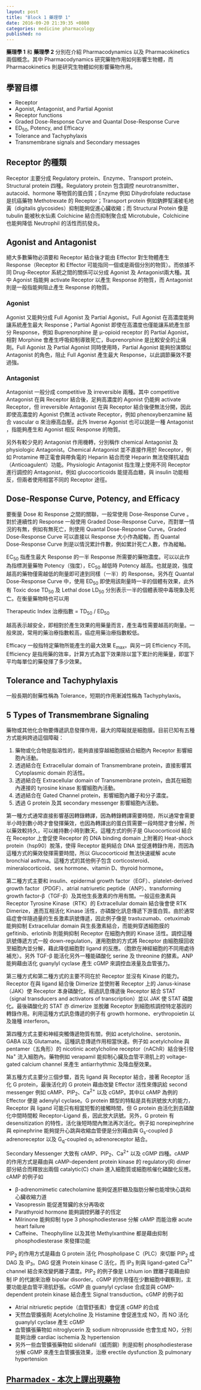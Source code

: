 ```yaml
---
layout: post
title: "Block 1 藥理學 1"
date: 2016-09-20 21:39:35 +0800
categories: medicine pharmacology
published: no
---
```

**藥理學 1** 和 **藥理學 2** 分別在介紹 Pharmacodynamics 以及 Pharmacokinetics 兩個概念。其中 Pharmacodynamics 研究藥物作用如何影響生物體，而 Pharmacokinetics 則是研究生物體如何影響藥物作用。

## 學習目標

 * Receptor
 * Agonist, Antagonist, and Partial Agonist
 * Receptor functions
 * Graded Dose-Response Curve and Quantal Dose-Response Curve
 * ED<sub>50</sub>, Potency, and Efficacy
 * Tolerance and Tachyphylaxis
 * Transmembrane signals and Secondary messages

## Receptor 的種類

Receptor 主要分成 Regulatory protein、Enzyme、Transport protein、Structural protein 四種。Regulatory protein 包含調控 neurotransmitter、autacoid、hormone 等物質的蛋白質；Enzyme 例如 Dihydrofolate reductase 是抗癌藥物 Methotrexate 的 Receptor；Transport protein 例如鈉鉀幫浦被毛地黃（digitalis glycosides）抑制能夠促進心臟收縮；而 Structural Protein 像是 tubulin 能被秋水仙素 Colchicine 結合而抑制聚合成 Microtubule，Colchicine 也能夠降低 Neutrophil 的活性而抗發炎。

## Agonist and Antagonist

絕大多數藥物必須要和 Receptor 結合後才能由 Effector 對生物體產生 Response（Receptor 和 Effector 可能指同一個或是兩個分別的物質）。而依據不同 Drug-Receptor 系統之間的關係可以分成 Agonist 及 Antagonist兩大種。其中 Agonist 指能夠 activate Receptor 以產生 Response 的物質，而 Antagonist 則是一般指能夠阻止產生 Response 的物質。

### Agonist

Agonist 又能夠分成 Full Agonist 及 Partial Agonist。Full Agonist 在高濃度能夠讓系統產生最大 Response；Partial Agonist 即使在高濃度也僅能讓系統產生部分 Response，例如 Buprenorphine 是 &mu;-opioid receptor 的 Partial Agonist，相對 Morphine 會產生呼吸抑制導致死亡，Buprenorphine 是比較安全的止痛劑。Full Agonist 及 Partial Agonist 同時使用時，Partial Agonist 能夠扮演類似 Antagonist 的角色，阻止 Full Agonist 產生最大 Response，以此調節藥效不要過強。

### Antagonist

Antagonist 一般分成 competitive 及 irreversible 兩種。其中 competitive Antagonist 在與 Receptor 結合後，足夠高濃度的 Agonist 仍能夠 activate Receptor，但 irreversible Antagonist 在與 Receptor 結合後便無法分開，因此即使高濃度的 Agonist 仍無法 activate Receptor，例如 phenoxybenzamine 結合 vascular &alpha; 來治療高血壓。此外 Inverse Agonist 也可以說是一種 Antagonist ，指能夠產生和 Agonist 相反 Response 的物質。

另外有較少見的 Antagonist 作用機轉，分別稱作 chemical Antagonist 及 physiologic Antagonist。Chemical Antagonist 並不直接作用於 Receptor，例如 Protamine 帶正電會與帶負電的 Heparin 結合而使 Heparin 無法發揮抗凝血（Anticoagulent）功能。Physiologic Antagonist 指生理上使用不同 Receptor 進行調控的 Antagonist，例如 glucocorticoids 能提高血糖，與 insulin 功能相反，但兩者使用相當不同的 Receptor 途徑。

## Dose-Response Curve, Potency, and Efficacy

要衡量 Dose 和 Response 之間的關聯，一般常使用 Dose-Response Curve 。對於連續性的 Response 一般使用 Graded Dose-Response Curve，而對單一情況的有無，例如有無死亡，則使用 Quantal Dose-Response Curve。Graded Dose-Response Curve 可以直接以 Response 大小作為縱軸，而 Quantal Dose-Response Curve 則是以情況累計件數，例如累計死亡人數，作為縱軸。

EC<sub>50</sub> 指產生最大 Response 的一半 Response 所需要的藥物濃度。可以以此作為指標測量藥物 Potency（強度），EC<sub>50</sub> 越低時 Potency 越高。也就是說，強度越高的藥物僅需越低的劑量即可達到同樣（一半）的 Response。另外在 Quantal Dose-Response Curve 中，使用 ED<sub>50</sub> 即使用該劑量時一半的個體有效果，此外有 Toxic dose TD<sub>50</sub> 及 Lethal dose LD<sub>50</sub> 分別表示一半的個體表現中毒現象及死亡。在衡量藥物時也可以用

Therapeutic Index 治療指數 = TD<sub>50</sub> / ED<sub>50</sub>

越高表示越安全，即相對於產生效果的用藥量而言，產生毒性需要越高的劑量。一般來說，常用的藥治療指數較高，癌症用藥治療指數較低。

Efficacy 一般指特定藥物所能產生的最大效果 E<sub>max</sub>。與另一詞 Efficiency 不同。Efficiency 是指用藥的效率，計算方式為當下效果除以當下累計的用藥量，即當下平均每單位的藥發揮了多少效果。

## Tolerance and Tachyphylaxis

一般長期的耐藥性稱為 Tolerance，短期的作用漸減性稱為 Tachyphylaxis。

## 5 Types of Transmembrane Signaling

藥物或其他化合物要傳遞訊息發揮作用，最大的障礙就是細胞膜。目前已知有五種方式能夠跨過這個障礙：

 1. 藥物或化合物是脂溶性的，能夠直接穿越細胞膜結合細胞內 Receptor 影響細胞內活動。
 2. 透過結合在 Extracellular domain of Transmembrane protein，直接影響其 Cytoplasmic domain 的活性。
 3. 透過結合在 Extracellular domain of Transmembrane protein，由其在細胞內連接的 tyrosine kinase 影響細胞內活動。
 4. 透過結合在 Gated Channel protein，影響細胞內離子和分子濃度。
 5. 透過 G protein 及其 secondary messenger 影響細胞內活動。

第一種方式通常直接影響基因轉錄轉譯，因為轉錄轉譯需要時間，所以通常會需要半小時到數小時才會發揮藥效，也因為轉譯出的蛋白質需要一段時間才會分解，所以藥效較持久，可以維持數小時到數天。這種方式的例子是 Glucocorticoid 結合在 Receptor 上會促使 Receptor 的 DNA binding domain 上附著的 Heat-shock protein（hsp90）脫落，使得 Receptor 能夠結合 DNA 並促進轉錄作用，而因為這種方式的藥效發揮需要時間，所以 Glucocorticoid 無法快速緩解 acute bronchial asthma。這種方式的其他例子包含 corticosteroid、mineralocorticoid、sex hormone、vitamin D、thyroid hormone。

第二種方式主要和 insulin、epidermal growth factor（EGF）、platelet-derived growth factor（PDGF）、atrial natriuretic peptide（ANP）、transforming growth factor-&beta;（TGF-&beta;）及其他生長激素的作用有關。一般這些激素與 Receptor Tyrosine Kinase（RTK）的 Extracellular domain 結合後會使 RTK Dimerize，進而互相活化 Kinase 活性，亦磷酸化訊息傳遞下游蛋白質。由於通常癌症會伴隨過量的生長激素訊號傳遞，因此例子像是 trastuzumab、cetuximab 能夠抑制 Extracellular domain 與生長激素結合，而能夠穿透細胞膜的 gefitinib、erlotinib 則能夠抑制 Receptor 在細胞內側的 Kinase 活性。調控這種訊號傳遞方式一般 down-regulation，運用胞飲的方式將 Receptor 由細胞膜回收至細胞內並分解，藉此降低細胞對 ligand 的反應。（胞飲在神經細胞的不同用處待補充）。另外 TGF-&beta; 能活化另外一種能磷酸化 serine 及 threonine 的酵素。ANP 能夠藉由活化 guanylyl cyclase 產生 cGMP 來調控血液量及血管張力。

第三種方式和第二種方式的主要不同在於 Receptor 並沒有 Kinase 的能力。Receptor 在與 ligand 結合後 Dimerize 並使附著 Receptor 上的 Janus-kinase（JAK）使 Receptor 本身磷酸化，經過訊息傳遞後 Receptor 結合 STAT（signal transducers and activators of transcription）並以 JAK 使 STAT 磷酸化。最後磷酸化的 STAT 亦 dimerize 並脫離 Receptor 到細胞核調控特定基因的轉錄作用。利用這種方式訊息傳遞的例子有 growth hormone、erythropoietin 以及幾種 interferon。

第四種方式主要和神經突觸傳遞物質有關，例如 acetylcholine、serotonin、GABA 以及 Glutamate。這種訊息傳遞作用相當快速。例子如 acetylcholine 與 pentamer（五角形）的 nicotinic acetylcholine receptor（nAChR）結合後引發 Na<sup>+</sup> 流入細胞內。藥物例如 verapamil 能抑制心臟及血管平滑肌上的 voltage-gated calcium channel 來產生 antiarrhythmic 及降血壓效果。

第五種方式主要分三個步驟，首先 ligand 與 Receptor 結合，接著 Receptor 活化 G protein，最後活化的 G protein 藉由改變 Effector 活性來傳訊給 second messenger 例如 cAMP、PIP<sub>2</sub>、Ca<sup>2+</sup> 以及 cGMP。其中以 cAMP 為例的 Effector 便是 adenylyl cyclase。G protein 類型的特點是具有訊號放大的能力，Receptor 與 ligand 可能只有相當短暫的接觸時間，但 G protein 由活化到去磷酸化中間時間較 Receptor-Ligand 長，因此放大訊號。另外，G protein 有 desensitization 的特性，活化後短時間內無法再次活化。例子如 norepinephrine 與 epinephrine 能夠提升心跳與收縮血管便是分別藉由與 G<sub>s</sub>-coupled &beta; adrenoreceptor 以及 G<sub>q</sub>-coupled &alpha;<sub>1</sub> adrenoreceptor 結合。

Secondary Messenger 大致有 cAMP、PIP<sub>2</sub>、Ca<sup>2+</sup> 以及 cGMP 四種。cAMP 的作用方式是藉由與 cAMP-dependent protein kinase 的 regulatory(R) dimer 部分結合而釋放出兩個 catalytic(C) chain 進入細胞質或細胞核催化磷酸化反應。cAMP 的例子如

 * &beta;-adrenomimetic catecholamine 能夠促進肝糖及脂肪分解也能增快心跳和心臟收縮力道
 * Vasopressin 能促進腎臟的水分再吸收
 * Parathyroid hormone 能夠調控鈣離子的恆定
 * Milrinone 能夠抑制 type 3 phosphodiesterase 分解 cAMP 而能治療 acute heart failure
 * Caffeine、Theophylline 以及其他 Methylxanthine 都是藉由抑制 phosphodiesterase 來發揮功能

PIP<sub>2</sub> 的作用方式是藉由 G protein 活化 Phospholipase C（PLC）來切斷 PIP<sub>2</sub> 成 DAG 及 IP<sub>3</sub>。DAG 促進 Protein kinase C 活化，而 IP<sub>3</sub> 則與 ligand-gated Ca<sup>2+</sup> channel 結合來改變鈣離子濃度。PIP<sub>2</sub> 的例子像是 Lithium ion 鋰離子能藉由抑制 IP 的代謝來治療 bipolar disorder。cGMP 的作用僅在少數細胞中觀察到，主要功能是血管平滑肌舒張。cGMP 由 guanylyl cyclase 合成並與 cGMP-dependent protein kinase 結合產生 Signal transduction。cGMP 的例子如

 * Atrial nitriuretic peptide（血管舒張素）會促進 cGMP 的合成
 * 天然血管擴張劑 Acetylcholine 及 Histamine 會促進生成 NO，而 NO 活化 guanylyl cyclase 產生 cGMP
 * 血管擴張藥物如 nitroglycerin 及 sodium nitroprusside 也會生成 NO，分別能夠治療 cardiac ischemia 及 hypertension
 * 另外一些血管擴張藥物如 sildenafil（威而鋼）則是抑制 phosphodiesterase 分解 cGMP 來產生血管擴張效果，治療 erectile dysfunction 及 pulmonary hypertension

## [Pharmadex - 本次上課出現藥物][pharmadex]

[pharmadex]: https://docs.google.com/spreadsheets/d/1mbW0hBdKxISzp5UyLBj2xPIBs0ggIS4XdJK73pn9d5g/edit?usp=sharing
